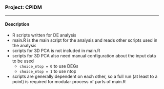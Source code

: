 ### Project: CPIDM
___
#### Description
- R scripts written for DE analysis
- main.R is the main script for the analysis and reads other scripts used in the analysis
- scripts for 3D PCA is not included in main.R
- scripts for 3D PCA also need manual configuration about the input data to be used
	- `choice_ntop = 0` to use DEGs
	- `choice_ntop = 1` to use ntop
- scripts are generally dependent on each other, so a full run (at least to a point) is required for modular process of parts of main.R

